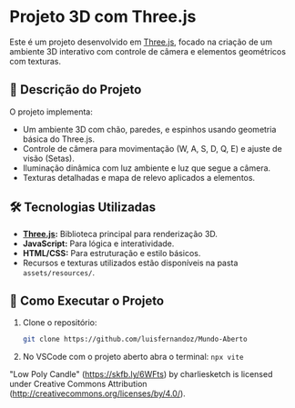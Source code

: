 # Projeto 3D com Three.js

Este é um projeto desenvolvido em [Three.js](https://threejs.org/), focado na criação de um ambiente 3D interativo com controle de câmera e elementos geométricos com texturas.

## 📜 Descrição do Projeto

O projeto implementa:

- Um ambiente 3D com chão, paredes, e espinhos usando geometria básica do Three.js.
- Controle de câmera para movimentação (W, A, S, D, Q, E) e ajuste de visão (Setas).
- Iluminação dinâmica com luz ambiente e luz que segue a câmera.
- Texturas detalhadas e mapa de relevo aplicados a elementos.

## 🛠️ Tecnologias Utilizadas

- **[Three.js](https://threejs.org/):** Biblioteca principal para renderização 3D.
- **JavaScript:** Para lógica e interatividade.
- **HTML/CSS:** Para estruturação e estilo básicos.
- Recursos e texturas utilizados estão disponíveis na pasta `assets/resources/`.

## 🚀 Como Executar o Projeto

1. Clone o repositório:

   ```bash
   git clone https://github.com/luisfernandoz/Mundo-Aberto
   ```

2. No VSCode com o projeto aberto abra o terminal:
   `npx vite`

"Low Poly Candle" (https://skfb.ly/6WFts) by charliesketch is licensed under Creative Commons Attribution (http://creativecommons.org/licenses/by/4.0/).
